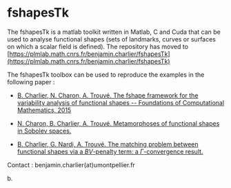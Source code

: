 # fshapesTk

 
The fshapesTk is a matlab toolkit written in Matlab, C and Cuda that can be used to analyse functional shapes (sets of landmarks, curves or surfaces on which a scalar field is defined). The repository has moved to [https://plmlab.math.cnrs.fr/benjamin.charlier/fshapesTk](https://plmlab.math.cnrs.fr/benjamin.charlier/fshapesTk)


The fshapesTk toolbox can be used to reproduce the examples in the following paper :

* [B. Charlier, N. Charon, A. Trouvé. The fshape framework for the variability analysis of functional shapes -- Foundations of Computational Mathematics, 2015](http://hal.archives-ouvertes.fr/hal-00981805)

* [N. Charon, B. Charlier, A. Trouvé. Metamorphoses of functional shapes in Sobolev spaces.](https://arxiv.org/abs/1608.01832)

* [B. Charlier, G. Nardi, A. Trouvé. The matching problem between functional shapes via a $BV$-penalty term: a $\Gamma$-convergence result.](http://hal.archives-ouvertes.fr/hal-00981805)



Contact : benjamin.charlier(at)umontpellier.fr 


b.
